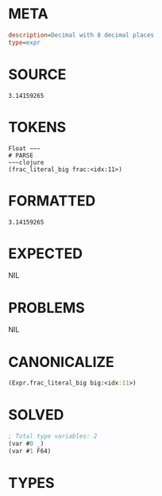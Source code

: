 # META
~~~ini
description=Decimal with 8 decimal places
type=expr
~~~
# SOURCE
~~~roc
3.14159265
~~~
# TOKENS
~~~text
Float ~~~
# PARSE
~~~clojure
(frac_literal_big frac:<idx:11>)
~~~
# FORMATTED
~~~roc
3.14159265
~~~
# EXPECTED
NIL
# PROBLEMS
NIL
# CANONICALIZE
~~~clojure
(Expr.frac_literal_big big:<idx:11>)
~~~
# SOLVED
~~~clojure
; Total type variables: 2
(var #0 _)
(var #1 F64)
~~~
# TYPES
~~~roc
~~~
